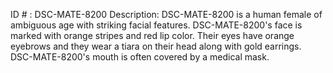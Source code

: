 ID # : DSC-MATE-8200
Description: DSC-MATE-8200 is a human female of ambiguous age with striking facial features. DSC-MATE-8200's face is marked with orange stripes and red lip color. Their eyes have orange eyebrows and they wear a tiara on their head along with gold earrings. DSC-MATE-8200's mouth is often covered by a medical mask.